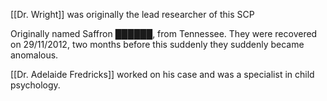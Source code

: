 [[Dr. Wright]] was originally the lead researcher of this SCP

Originally named Saffron ██████, from Tennessee. They were recovered on 29/11/2012, two months before this suddenly they suddenly became anomalous.

[[Dr. Adelaide Fredricks]] worked on his case and was a specialist in child psychology. 
